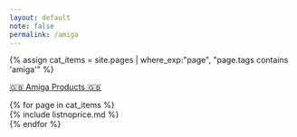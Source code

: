 ```yaml
---
layout: default
note: false
permalink: /amiga
---
```


{% assign cat_items = site.pages |  where_exp:"page", "page.tags contains 'amiga'" %}

<div class="container">

<u>🇬🇧 Amiga Products 🇬🇧</u>
<div class="row">
	{% for page in cat_items %}
<div class="col-md-4" markdown="1">
{% include listnoprice.md %}
</div>
	  {% endfor %}
</div>
</div>